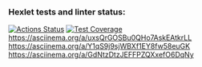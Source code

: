 ### Hexlet tests and linter status:
[![Actions Status](https://github.com/SpaceLudens/java-project-61/actions/workflows/hexlet-check.yml/badge.svg)](https://github.com/SpaceLudens/java-project-61/actions)
[![Test Coverage](https://api.codeclimate.com/v1/badges/15b4783fabefd01d165c/test_coverage)](https://codeclimate.com/github/SpaceLudens/java-project-61/test_coverage)
https://asciinema.org/a/uxsQrGOSBu0QHo7AskEAtkrLL
https://asciinema.org/a/Y1qS9j9sjWBXf1EY8fw58euGK
https://asciinema.org/a/GdNtzDtzJEFFPZQXxefO6DqNy
